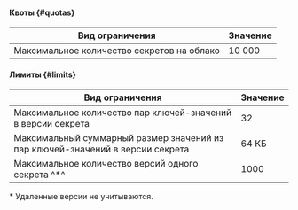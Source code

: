 #### Квоты {#quotas}

Вид ограничения | Значение
----- | -----
Максимальное количество секретов на облако | 10 000

#### Лимиты {#limits}

Вид ограничения | Значение
----- | -----
Максимальное количество пар ключей-значений в версии секрета | 32
Максимальный суммарный размер значений из пар ключей-значений в версии секрета | 64 КБ
Максимальное количество версий одного секрета ^*^ | 1000

\* Удаленные версии не учитываются.